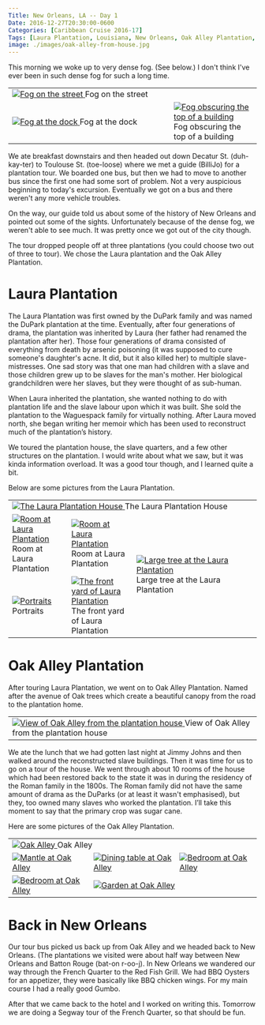 ```yaml
---
Title: New Orleans, LA -- Day 1
Date: 2016-12-27T20:30:00-0600
Categories: [Caribbean Cruise 2016-17]
Tags: [Laura Plantation, Louisiana, New Orleans, Oak Alley Plantation, Plantation, Red Fish Grill]
image: ./images/oak-alley-from-house.jpg
---
```


This morning we woke up to very dense fog. (See below.) I don't think I've ever
been in such dense fog for such a long time.

<table class="gallery">
  <tr>
    <td colspan="2">
      <a href="./images/fog-street.jpg" target="_blank">
        <img src="./images/fog-street.jpg" alt="Fog on the street" />
      </a>
      Fog on the street
    </td>
  </tr>

  <tr>
    <td width="65%">
      <a href="./images/fog-dock.jpg" target="_blank">
        <img src="./images/fog-dock.jpg" alt="Fog at the dock" />
      </a>
      Fog at the dock
    </td>
    <td width="35%">
      <a href="./images/fog-building.jpg" target="_blank">
        <img src="./images/fog-building.jpg" alt="Fog obscuring the top of a building" />
      </a>
      Fog obscuring the top of a building
    </td>
  </tr>
</table>

We ate breakfast downstairs and then headed out down Decatur St. (duh-kay-ter)
to Toulouse St. (toe-loose) where we met a guide (BilliJo) for a plantation
tour. We boarded one bus, but then we had to move to another bus since the first
one had some sort of problem. Not a very auspicious beginning to today's
excursion. Eventually we got on a bus and there weren't any more vehicle
troubles.

On the way, our guide told us about some of the history of New Orleans and
pointed out some of the sights. Unfortunately because of the dense fog, we
weren't able to see much. It was pretty once we got out of the city though.

The tour dropped people off at three plantations (you could choose two out of
three to tour). We chose the Laura plantation and the Oak Alley Plantation.

# Laura Plantation

The Laura Plantation was first owned by the DuPark family and was named the
DuPark plantation at the time. Eventually, after four generations of drama, the
plantation was inherited by Laura (her father had renamed the plantation after
her). Those four generations of drama consisted of everything from death by
arsenic poisoning (it was supposed to cure someone's daughter's acne. It did,
but it also killed her) to multiple slave-mistresses. One sad story was that one
man had children with a slave and those children grew up to be slaves for the
man's mother. Her biological grandchildren were her slaves, but they were
thought of as sub-human.

When Laura inherited the plantation, she wanted nothing to do with plantation
life and the slave labour upon which it was built. She sold the plantation to
the Waguespack family for virtually nothing. After Laura moved north, she began
writing her memoir which has been used to reconstruct much of the plantation’s
history.

We toured the plantation house, the slave quarters, and a few other structures
on the plantation. I would write about what we saw, but it was kinda information
overload. It was a good tour though, and I learned quite a bit.

Below are some pictures from the Laura Plantation.

<table class="gallery">
  <tr class="picture-row">
    <td colspan="4">
      <a href="./images/laura-house.jpg" target="_blank">
        <img src="./images/laura-house.jpg" alt="The Laura
          Plantation House" />
      </a>
      The Laura Plantation House
    </td>
  </tr>
  <tr>
    <td>
      <a href="./images/laura-room.jpg" target="_blank">
        <img src="./images/laura-room.jpg" alt="Room at Laura
          Plantation" />
      </a>
      Room at Laura Plantation
    </td>
    <td>
      <a href="./images/laura-crib.jpg" target="_blank">
        <img src="./images/laura-crib.jpg" alt="Room at Laura
          Plantation" />
      </a>
      Room at Laura Plantation
    </td>
    <td width="50%" colspan="2" rowspan="2">
      <a href="./images/laura-tree.jpg" target="_blank">
        <img src="./images/laura-tree.jpg" alt="Large tree at the
          Laura Plantation" />
      </a>
      Large tree at the Laura Plantation
    </td>
  </tr>
  <tr>
    <td>
      <a href="./images/laura-portraits.jpg" target="_blank">
        <img src="./images/laura-portraits.jpg" alt="Portraits" />
      </a>
      Portraits
    </td>
    <td>
      <a href="./images/laura-yard.jpg" target="_blank">
        <img src="./images/laura-yard.jpg" alt="The front yard of
          Laura Plantation" />
      </a>
      The front yard of Laura Plantation
    </td>
  </tr>
</table>

# Oak Alley Plantation

After touring Laura Plantation, we went on to Oak Alley Plantation.
Named after the avenue of Oak trees which create a beautiful canopy from
the road to the plantation home.

<table class="gallery">
  <tr>
    <td>
      <a href="./images/oak-alley-from-house.jpg" target="_blank">
        <img src="./images/oak-alley-from-house.jpg" alt="View of
          Oak Alley from the plantation house" />
      </a>
      View of Oak Alley from the plantation house
    </td>
  <tr>
</table>

We ate the lunch that we had gotten last night at Jimmy Johns and then walked
around the reconstructed slave buildings. Then it was time for us to go on a
tour of the house. We went through about 10 rooms of the house which had been
restored back to the state it was in during the residency of the Roman family in
the 1800s. The Roman family did not have the same amount of drama as the DuParks
(or at least it wasn't emphasised), but they, too owned many slaves who worked
the plantation.  I’ll take this moment to say that the primary crop was sugar
cane.

Here are some pictures of the Oak Alley Plantation.

<table class="gallery">
  <tr class="picture-row">
    <td colspan="3">
      <a href="./images/oak-alley.jpg" target="_blank">
        <img src="./images/oak-alley.jpg" alt="Oak Alley" />
      </a>
      Oak Alley
    </td>
  </tr>
  <tr>
    <td>
      <a href="./images/oak-alley-mantle.jpg" target="_blank">
        <img src="./images/oak-alley-mantle.jpg" alt="Mantle at
          Oak Alley" />
      </a>
    </td>
    <td>
      <a href="./images/oak-alley-table.jpg" target="_blank">
        <img src="./images/oak-alley-table.jpg" alt="Dining table
          at Oak Alley" />
      </a>
    </td>
    <td>
      <a href="./images/oak-alley-bedroom.jpg" target="_blank">
        <img src="./images/oak-alley-bedroom.jpg" alt="Bedroom at
          Oak Alley" />
      </a>
    </td>
  </tr>
  <tr>
    <td>
      <a href="./images/oak-alley-bedroom2.jpg" target="_blank">
        <img src="./images/oak-alley-bedroom2.jpg" alt="Bedroom at
          Oak Alley" />
      </a>
    </td>
    <td colspan="2">
      <a href="./images/oak-alley-garden.jpg" target="_blank">
        <img src="./images/oak-alley-garden.jpg" alt="Garden at
          Oak Alley" />
      </a>
    </td>
  </tr>
</table>

# Back in New Orleans

Our tour bus picked us back up from Oak Alley and we headed back to New Orleans.
(The plantations we visited were about half way between New Orleans and Batton
Rouge (bat-on r-oo-j). In New Orleans we wandered our way through the French
Quarter to the Red Fish Grill. We had BBQ Oysters for an appetizer, they were
basically like BBQ chicken wings. For my main course I had a really good Gumbo.

After that we came back to the hotel and I worked on writing this.  Tomorrow we
are doing a Segway tour of the French Quarter, so that should be fun.
